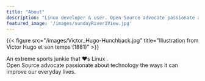 ```yaml
---
title: "About"
description: "Linux developer & user. Open Source advocate passionate about technology that can improve our everyday lives."
featured_image: '/images/sundayRiver1View.jpg'
---
```

{{< figure src="/images/Victor_Hugo-Hunchback.jpg" title="Illustration from Victor Hugo et son temps (1881)" >}}

An extreme sports junkie that ❤️s Linux .  
Open Source advocate passionate about technology the ways it can improve our everyday lives.